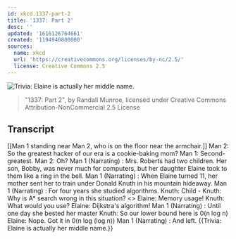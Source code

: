 ```yaml
---
id: xkcd.1337-part-2
title: '1337: Part 2'
desc: ''
updated: '1616126764661'
created: '1194940800000'
sources:
  name: xkcd
  url: 'https://creativecommons.org/licenses/by-nc/2.5/'
  license: Creative Commons 2.5
---
```

![Trivia: Elaine is actually her middle name.](https://imgs.xkcd.com/comics/1337_part_2.png)
> "1337: Part 2", by Randall Munroe, licensed under Creative Commons Attribution-NonCommercial 2.5 License

## Transcript
[[Man 1 standing near Man 2, who is on the floor near the armchair.]]
Man 2: So the greatest hacker of our era is a cookie-baking mom?
Man 1: Second-greatest.
Man 2: Oh?
Man 1 (Narrating) : Mrs. Roberts had two children. Her son, Bobby, was never much for computers, but her daughter Elaine took to them like a ring in the bell.
Man 1 (Narrating) : When Elaine turned 11, her mother sent her to train under Donald Knuth in his mountain hideaway.
Man 1 (Narrating) : For four years she studied algorithms.
Knuth: Child - 
Knuth: Why is A* search wrong in this situation?
<<swish>>
Elaine: Memory usage!
Knuth: What would you use?
Elaine: Dijkstra's algorithm!
Man 1 (Narrating) : Until one day she bested her master
Knuth: So our lower bound here is 0(n log n)
Elaine:  Nope. Got it in 0(n log (log n))
Man 1 (Narrating) : And left.
{{Trivia: Elaine is actually her middle name.}}
